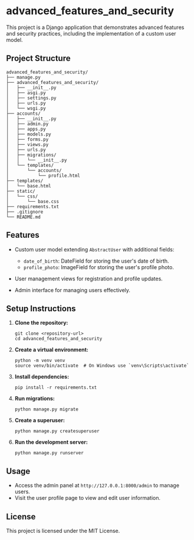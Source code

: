 # advanced_features_and_security

This project is a Django application that demonstrates advanced features and security practices, including the implementation of a custom user model.

## Project Structure

```
advanced_features_and_security/
├── manage.py
├── advanced_features_and_security/
│   ├── __init__.py
│   ├── asgi.py
│   ├── settings.py
│   ├── urls.py
│   └── wsgi.py
├── accounts/
│   ├── __init__.py
│   ├── admin.py
│   ├── apps.py
│   ├── models.py
│   ├── forms.py
│   ├── views.py
│   ├── urls.py
│   ├── migrations/
│   │   └── __init__.py
│   └── templates/
│       └── accounts/
│           └── profile.html
├── templates/
│   └── base.html
├── static/
│   └── css/
│       └── base.css
├── requirements.txt
├── .gitignore
└── README.md
```

## Features

- Custom user model extending `AbstractUser` with additional fields:
  - `date_of_birth`: DateField for storing the user's date of birth.
  - `profile_photo`: ImageField for storing the user's profile photo.
  
- User management views for registration and profile updates.

- Admin interface for managing users effectively.

## Setup Instructions

1. **Clone the repository:**
   ```
   git clone <repository-url>
   cd advanced_features_and_security
   ```

2. **Create a virtual environment:**
   ```
   python -m venv venv
   source venv/bin/activate  # On Windows use `venv\Scripts\activate`
   ```

3. **Install dependencies:**
   ```
   pip install -r requirements.txt
   ```

4. **Run migrations:**
   ```
   python manage.py migrate
   ```

5. **Create a superuser:**
   ```
   python manage.py createsuperuser
   ```

6. **Run the development server:**
   ```
   python manage.py runserver
   ```

## Usage

- Access the admin panel at `http://127.0.0.1:8000/admin` to manage users.
- Visit the user profile page to view and edit user information.

## License

This project is licensed under the MIT License.